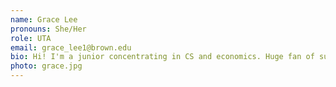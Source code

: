 ```yaml
---
name: Grace Lee
pronouns: She/Her
role: UTA 
email: grace_lee1@brown.edu
bio: Hi! I'm a junior concentrating in CS and economics. Huge fan of sunlight, fuzzy things, spicy food, and big dogs. Feel free to wave when you spot me camping out at Ceremony or singing with my a cappella group at Wayland Arch
photo: grace.jpg
---
```

